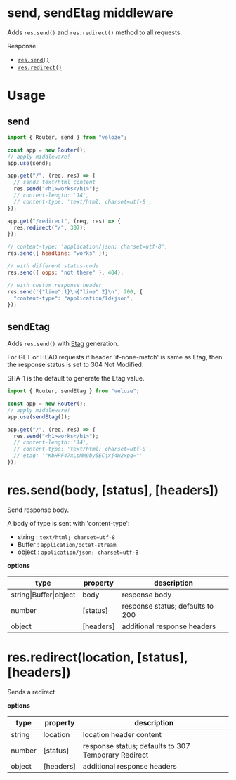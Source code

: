 # send, sendEtag middleware

Adds `res.send()` and `res.redirect()` method to all requests.

Response:

- [`res.send()`](#res-send)
- [`res.redirect()`](#res-redirect)

# Usage

## send

```js
import { Router, send } from "veloze";

const app = new Router();
// apply middleware!
app.use(send);

app.get("/", (req, res) => {
  // sends text/html content
  res.send("<h1>works</h1>");
  // content-length: '14',
  // content-type: 'text/html; charset=utf-8',
});

app.get("/redirect", (req, res) => {
  res.redirect("/", 307);
});
```

```js
// content-type: 'application/json; charset=utf-8',
res.send({ headline: "works" });

// with different status-code
res.send({ oops: "not there" }, 404);

// with custom response header
res.send('{"line":1}\n{"line":2}\n', 200, {
  "content-type": "application/ld+json",
});
```

## sendEtag

Adds `res.send()` with [Etag](https://developer.mozilla.org/en-US/docs/Web/HTTP/Headers/ETag) generation.

For GET or HEAD requests if header 'if-none-match' is same as Etag, then the response status is set to 304 Not Modified.

SHA-1 is the default to generate the Etag value.

```js
import { Router, sendEtag } from "veloze";

const app = new Router();
// apply middleware!
app.use(sendEtag());

app.get("/", (req, res) => {
  res.send("<h1>works</h1>");
  // content-length: '14',
  // content-type: 'text/html; charset=utf-8',
  // etag: '"KbHPF47xLpMM9by5ECjxj4W2xpg="'
});
```

<a id="res-send"></a>

# res.send(body, \[status], \[headers])

Send response body.

A body of type is sent with 'content-type':

- string : `text/html; charset=utf-8`
- Buffer : `application/octet-stream`
- object : `application/json; charset=utf-8`

**options**

| type                   | property   | description                      |
| ---------------------- | ---------- | -------------------------------- |
| string\|Buffer\|object | body       | response body                    |
| number                 | \[status]  | response status; defaults to 200 |
| object                 | \[headers] | additional response headers      |

<a id="res-redirect"></a>

# res.redirect(location, \[status], \[headers])

Sends a redirect

**options**

| type   | property   | description                                         |
| ------ | ---------- | --------------------------------------------------- |
| string | location   | location header content                             |
| number | \[status]  | response status; defaults to 307 Temporary Redirect |
| object | \[headers] | additional response headers                         |
